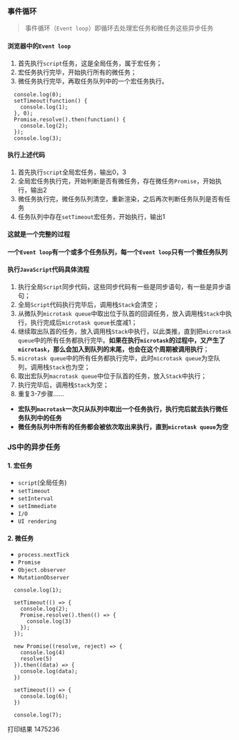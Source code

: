 ### **事件循环**
> 事件循环（`Event loop`）即循环去处理宏任务和微任务这些异步任务
#### **浏览器中的`Event loop`**
1. 首先执行`script`任务，这是全局任务，属于宏任务；
2. 宏任务执行完毕，开始执行所有的微任务；
3. 微任务执行完毕，再取任务队列中的一个宏任务执行。
```
  console.log(0);
  setTimeout(function() {
    console.log(1);
  }, 0);
  Promise.resolve().then(function() {
    console.log(2);
  });
  console.log(3);
```
#### 执行上述代码 
1. 首先执行`script`全局宏任务，输出0，3
2. 全局宏任务执行完，开始判断是否有微任务，存在微任务`Promise`，开始执行，输出2
3. 微任务执行完，微任务队列清空，重新渲染，之后再次判断任务队列是否有任务
4. 任务队列中存在`setTimeout`宏任务，开始执行，输出1
#### 这就是一个完整的过程
#### 一个`Event loop`有一个或多个任务队列，每一个`Event loop`只有一个微任务队列
#### 执行`JavaScript`代码具体流程
1. 执行全局`Script`同步代码，这些同步代码有一些是同步语句，有一些是异步语句；
2. 全局`Script`代码执行完毕后，调用栈`Stack`会清空；
3. 从微队列`microtask queue`中取出位于队首的回调任务，放入调用栈`Stack`中执行，执行完成后`microtask queue`长度减1；
4. 继续取出队首的任务，放入调用栈`Stack`中执行，以此类推，直到把`microtask queue`中的所有任务都执行完毕。**如果在执行`microtask`的过程中，又产生了`microtask`，那么会加入到队列的末尾，也会在这个周期被调用执行**；
5. `microtask queue`中的所有任务都执行完毕，此时`microtask queue`为空队列，调用栈`Stack`也为空；
6. 取出宏队列`macrotask queue`中位于队首的任务，放入`Stack`中执行；
7. 执行完毕后，调用栈`Stack`为空；
8. 重复3-7步骤......
- **宏队列`macrotask`一次只从队列中取出一个任务执行，执行完后就去执行微任务队列中的任务**
- **微任务队列中所有的任务都会被依次取出来执行，直到`microtask queue`为空**
### **JS中的异步任务**
#### 1. 宏任务
- `script`(全局任务)
- `setTimeout`
- `setInterval`
- `setImmediate`
- `I/O`
- `UI rendering`
#### 2. 微任务
- `process.nextTick`
- `Promise`
- `Object.observer`
- `MutationObserver`
```
  console.log(1);

  setTimeout(() => {
    console.log(2);
    Promise.resolve().then(() => {
      console.log(3)
    });
  });

  new Promise((resolve, reject) => {
    console.log(4)
    resolve(5)
  }).then((data) => {
    console.log(data);
  })

  setTimeout(() => {
    console.log(6);
  })

  console.log(7);
```
打印结果 1475236